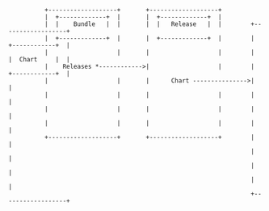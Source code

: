 









						  
			  +-------------------+		  +-------------------+
			  |  +-------------+  |		  |  +-------------+  |
			  |  |    Bundle   |  |    	  |  |   Release   |  |	 	   +------------------+
			  |  +-------------+  |		  |  +-------------+  |	 	   |  +------------+  |
			  |                   |		  |                   |	 	   |  |  Chart     |  |
			  |    Releases *------------>|                   |	 	   |  +------------+  |
			  |                   |		  |      Chart --------------->|               	  |
			  |                   |		  |                   |	 	   |               	  |
			  |					  |		  |                   |	 	   |               	  |
			  |                   |		  |                   |	 	   |               	  |
			  +-------------------+		  +-------------------+	 	   |                  |
																 	   |			  	  |
																  	   |                  |
																   	   |                  |
																  	   +------------------+
																  
																  
																  
